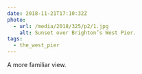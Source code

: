 ```yaml
---
date: 2018-11-21T17:10:32Z
photo:
  - url: /media/2018/325/p2/1.jpg
    alt: Sunset over Brighton’s West Pier.
tags:
  - the_west_pier
---
```


A more familiar view.
